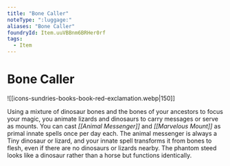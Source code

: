 ```yaml
---
title: "Bone Caller"
noteType: ":luggage:"
aliases: "Bone Caller"
foundryId: Item.uuVBBnm6BRHer0rf
tags:
  - Item
---
```


# Bone Caller
![[icons-sundries-books-book-red-exclamation.webp|150]]

Using a mixture of dinosaur bones and the bones of your ancestors to focus your magic, you animate lizards and dinosaurs to carry messages or serve as mounts. You can cast _[[Animal Messenger]]_ and _[[Marvelous Mount]]_ as primal innate spells once per day each. The animal messenger is always a Tiny dinosaur or lizard, and your innate spell transforms it from bones to flesh, even if there are no dinosaurs or lizards nearby. The phantom steed looks like a dinosaur rather than a horse but functions identically.
